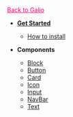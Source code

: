 <a href="http://galio.io" style="color: #ff006e; text-decoration: underline;">Back to Galio</a>
* [**Get Started**](/)

  * [How to install](install.md)
* **Components**

  * [Block](components/block.md)
  * [Button](components/button.md)
  * [Card](components/card.md)
  * [Icon](components/icon.md)
  * [Input](components/input.md)
  * [NavBar](components/navbar.md)
  * [Text](components/text.md)
